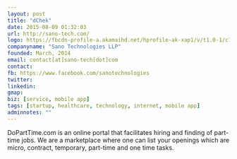 ```yaml
---
layout: post
title: "dChek"
date: 2015-08-09 01:32:03
url: http://sano-tech.com/
logo: https://fbcdn-profile-a.akamaihd.net/hprofile-ak-xap1/v/t1.0-1/c76.0.160.160/p160x160/11659226_627377320732808_4208567706763604201_n.jpg?oh=99405541ff94059fd536dcb279b47201&oe=568134AC&__gda__=1448212668_eb5e7655ec30fcd28ec7ecad09ff0113
companyname: "Sano Technologies LLP"
founded: March, 2014
email: contact[at]sano-tech[dot]com
contact: 
fb: https://www.facebook.com/sanotechnologies
twitter: 
linkedin: 
gmap:
biz: [service, mobile app]
tags: [startup, healthcare, technology, internet, mobile app]
adminnotes: ""
---
```

DoPartTime.com is an online portal that facilitates hiring and finding of part-time jobs. We are a marketplace where one can list your openings which are micro, contract, temporary, part-time and one time tasks.
